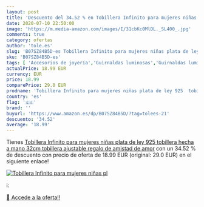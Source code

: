 ```yaml
---
layout: post
title: 'Descuento del 34.52 % en Tobillera Infinito para mujeres niñas pl'
date: 2020-07-10 22:50:00
image: 'https://m.media-amazon.com/images/I/31cbKc0MlDL._SL400_.jpg'
comments: true
category: ofertas
author: 'tole.es'
slug: 'B07SZ84B5D-es Tobillera Infinito para mujeres niñas plata de ley 925...'
sku: 'B07SZ84B5D-es'
tags: [ 'Accesorios de joyería','Guirnaldas luminosas','Guirnaldas luminosas de interior','Iluminación','Joyería','Limpieza y cuidado de joyas','de','ley','plata', ]
actualPrice: 18.99 EUR
currency: EUR
price: 18.99
comparePrice: 29.0 EUR
prodname: 'Tobillera Infinito para mujeres niñas plata de ley 925  tobillera hecha a mano 32cm tobillera ajustable  regalo de amistad de amor'
country: 'es'
flag: '🇪🇸'
brand: ''
buyurl: 'https://www.amazon.es/dp/B07SZ84B5D/?tag=tolees-21'
descuento: '34.52'
average: '18.99'
---
```


Tienes [Tobillera Infinito para mujeres niñas plata de ley 925  tobillera hecha a mano 32cm tobillera ajustable  regalo de amistad de amor](https://www.amazon.es/dp/B07SZ84B5D/?tag=tolees-21) con un 34.52 % de descuento con precio de oferta de 18.99 EUR (original: 29.0 EUR) en el siguiente enlace!

[![Tobillera Infinito para mujeres niñas pl](https://m.media-amazon.com/images/I/31cbKc0MlDL._SL400_.jpg)](https://www.amazon.es/dp/B07SZ84B5D/?tag=tolees-21)

ℹ️:


[🛒 Accede a la oferta!!](https://www.amazon.es/dp/B07SZ84B5D/?tag=tolees-21)
